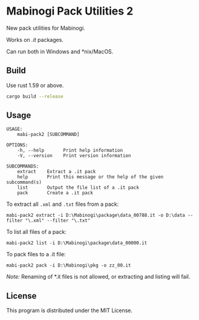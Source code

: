 # Mabinogi Pack Utilities 2

New pack utilities for Mabinogi.

Works on *.it* packages.

Can run both in Windows and \*nix/MacOS.

## Build

Use rust 1.59 or above.

```bash
cargo build --release
```

## Usage

```
USAGE:
    mabi-pack2 [SUBCOMMAND]

OPTIONS:
    -h, --help       Print help information
    -V, --version    Print version information

SUBCOMMANDS:
    extract    Extract a .it pack
    help       Print this message or the help of the given subcommand(s)
    list       Output the file list of a .it pack
    pack       Create a .it pack
```

To extract all `.xml` and `.txt` files from a pack:

```
mabi-pack2 extract -i D:\Mabinogi\package\data_00788.it -o D:\data --filter "\.xml" --filter "\.txt"
```

To list all files of a pack:

```
mabi-pack2 list -i D:\Mabinogi\package\data_00000.it
```

To pack files to a .it file:

```
mabi-pack2 pack -i D:\Mabinogi\pkg -o zz_00.it
```

*Note:* Renaming of \*.it files is not allowed, or extracting and listing will fail.

## License

This program is distributed under the MIT License.
